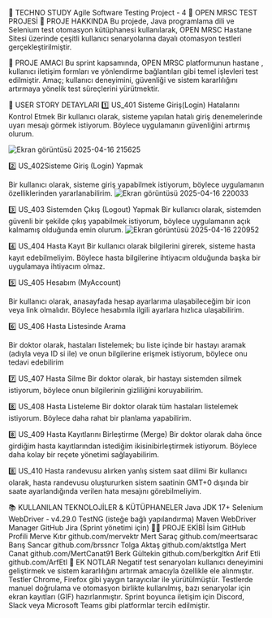 🧪 TECHNO STUDY Agile Software Testing Project - 4
🎯 OPEN MRSC TEST PROJESİ
📝 PROJE HAKKINDA
Bu projede, Java programlama dili ve Selenium test otomasyon kütüphanesi kullanılarak, OPEN MRSC Hastane Sitesi üzerinde çeşitli kullanıcı senaryolarına dayalı otomasyon testleri gerçekleştirilmiştir.

📌 PROJE AMACI
Bu sprint kapsamında, OPEN MRSC platformunun hastane , kullanıcı iletişim formları ve yönlendirme bağlantıları gibi temel işlevleri test edilmiştir. Amaç; kullanıcı deneyimini, güvenliği ve sistem kararlılığını artırmaya yönelik test süreçlerini yürütmektir.

🧩 USER STORY DETAYLARI
1️⃣ US_401 Sisteme Giriş(Login) Hatalarını Kontrol Etmek
Bir kullanıcı olarak, sisteme yapılan hatalı giriş denemelerinde uyarı mesajı görmek istiyorum. Böylece uygulamanın güvenliğini artırmış olurum.

![Ekran görüntüsü 2025-04-16 215625](https://github.com/user-attachments/assets/eb2b1f42-5640-4aa0-b9a1-a7fd48ec62a7)

2️⃣ US_402Sisteme Giriş (Login) Yapmak

Bir kullanıcı olarak, sisteme giriş yapabilmek istiyorum, böylece uygulamanın özelliklerinden yararlanabilirim.
![Ekran görüntüsü 2025-04-16 220033](https://github.com/user-attachments/assets/f9c2eecf-9e06-475f-bd1c-76e2ce578259)



3️⃣ US_403 Sistemden Çıkış (Logout) Yapmak
Bir kullanıcı olarak, sistemden güvenli bir şekilde çıkış yapabilmek istiyorum, böylece uygulamanın açık kalmamış olduğunda emin olurum.
![Ekran görüntüsü 2025-04-16 220952](https://github.com/user-attachments/assets/34595597-5ff1-4735-8a99-dc6d2aa4aec1)

4️⃣ US_404 Hasta Kayıt
Bir kullanıcı olarak bilgilerini girerek, sisteme hasta kayıt edebilmeliyim. Böylece hasta bilgilerine ihtiyacım olduğunda başka bir uygulamaya ihtiyacım olmaz.


5️⃣ US_405 Hesabım (MyAccount)

Bir kullanıcı olarak, anasayfada hesap ayarlarıma ulaşabileceğim bir icon veya link olmalıdır. Böylece hesabımla ilgili ayarlara hızlıca ulaşabilirim.

6️⃣ US_406 Hasta Listesinde Arama

Bir doktor olarak, hastaları listelemek; bu liste içinde bir hastayı aramak (adıyla veya ID si ile) ve onun bilgilerine erişmek istiyorum, böylece onu tedavi edebilirim


7️⃣ US_407 Hasta Silme
Bir doktor olarak, bir hastayı sistemden silmek istiyorum, böylece onun bilgilerinin gizliliğini koruyabilirim.


8️⃣ US_408 Hasta Listeleme
Bir doktor olarak tüm hastaları listelemek istiyorum. Böylece daha rahat bir planlama yapabilirim.

8️⃣ US_409 Hasta Kayıtlarını Birleştirme (Merge)
Bir doktor olarak daha önce girdiğim hasta kayıtlarından istediğim ikisinibirleştirmek istiyorum. Böylece daha kolay bir reçete yönetimi sağlayabilirim.

8️⃣ US_410 Hasta randevusu alırken yanlış sistem saat dilimi
Bir kullanıcı olarak, hasta randevusu oluştururken sistem saatinin GMT+0 dışında bir saate ayarlandığında verilen hata mesajını görebilmeliyim. 

 
📚 KULLANILAN TEKNOLOJİLER & KÜTÜPHANELER
Java JDK 17+
Selenium WebDriver - v4.29.0
TestNG (isteğe bağlı yapılandırma)
Maven
WebDriver Manager
GitHub
Jira (Sprint yönetimi için)
👨‍💻 PROJE EKİBİ
İsim	GitHub Profili
Merve Kıtır	github.com/mervektr
Mert Saraç	github.com/meertsarac
Barış Sancar	github.com/brssncr
Tolga Aktaş	github.com/aktstlga
Mert Canat	github.com/MertCanat91
Berk Gültekin	github.com/berkgltkn
Arif Etli	github.com/ArfEtl
🔁 EK NOTLAR
Negatif test senaryoları kullanıcı deneyimini geliştirmek ve sistem kararlılığını artırmak amacıyla özellikle ele alınmıştır.
Testler Chrome, Firefox gibi yaygın tarayıcılar ile yürütülmüştür.
Testlerde manuel doğrulama ve otomasyon birlikte kullanılmış, bazı senaryolar için ekran kayıtları (GIF) hazırlanmıştır.
Sprint boyunca iletişim için Discord, Slack veya Microsoft Teams gibi platformlar tercih edilmiştir.
